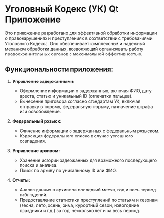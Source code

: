 # Уголовный Кодекс (УК) Qt Приложение

Это приложение разработано для эффективной обработки информации о правонарушениях и преступлениях в соответствии с требованиями Уголовного Кодекса. Оно обеспечивает комплексный и надежный механизм обработки данных, позволяющий организовать работу правоохранительных органов с максимальной эффективностью.

## Функциональности приложения:

1. **Управление задержанными:**
   - Оформление информации о задержанных, включая ФИО, дату ареста, статью и уникальный ID (отпечатки пальцев).
   - Вынесение приговора согласно стандартам УК, включая отправку в тюрьму, федеральную тюрьму, назначение штрафа или освобождение.

2. **Федеральный розыск:**
   - Сличение информации о задержанных с федеральным розыском.
   - Коррекция федерального списка в случае успешного совпадения.

3. **Управление архивом:**
   - Хранение истории задержанных для возможного последующего поиска и анализа.
   - Поиск по архиву по уникальному ID или ФИО.

4. **Отчеты:**
   - Анализ данных в архиве за последний месяц, год и весь период наблюдений.
   - Предоставление статистики преступлений по статьям и сезонам (весна, лето, осень, зима, курортный сезон, новогодние праздники и т.д.) за год, несколько лет и за весь период.
